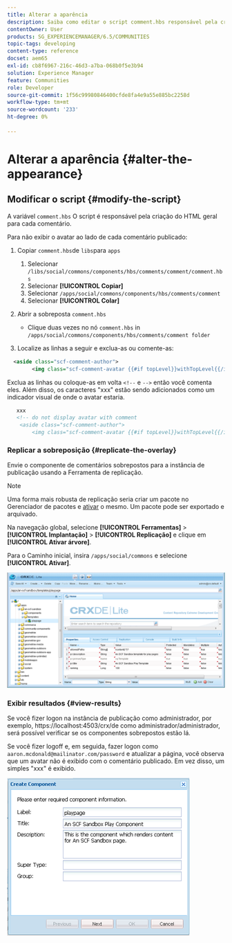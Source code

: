 ```yaml
---
title: Alterar a aparência
description: Saiba como editar o script comment.hbs responsável pela criação do HTML geral para cada comentário nas comunidades do Adobe Experience Manager.
contentOwner: User
products: SG_EXPERIENCEMANAGER/6.5/COMMUNITIES
topic-tags: developing
content-type: reference
docset: aem65
exl-id: cb8f6967-216c-46d3-a7ba-068b0f5e3b94
solution: Experience Manager
feature: Communities
role: Developer
source-git-commit: 1f56c99980846400cfde8fa4e9a55e885bc2258d
workflow-type: tm+mt
source-wordcount: '233'
ht-degree: 0%

---
```


# Alterar a aparência {#alter-the-appearance}

## Modificar o script {#modify-the-script}

A variável `comment.hbs` O script é responsável pela criação do HTML geral para cada comentário.

Para não exibir o avatar ao lado de cada comentário publicado:

1. Copiar `comment.hbs`de `libs`para `apps`

   1. Selecionar `/libs/social/commons/components/hbs/comments/comment/comment.hbs`
   1. Selecionar **[!UICONTROL Copiar]**
   1. Selecionar `/apps/social/commons/components/hbs/comments/comment`
   1. Selecionar **[!UICONTROL Colar]**

1. Abrir a sobreposta `comment.hbs`

   * Clique duas vezes no nó `comment.hbs` in `/apps/social/commons/components/hbs/comments/comment folder`

1. Localize as linhas a seguir e exclua-as ou comente-as:

```xml
  <aside class="scf-comment-author">
        <img class="scf-comment-avatar {{#if topLevel}}withTopLevel{{/if}}" src="{{author.avatarUrl}}"></img>
```

Exclua as linhas ou coloque-as em volta `<!--` e `-->` então você comenta eles. Além disso, os caracteres &quot;xxx&quot; estão sendo adicionados como um indicador visual de onde o avatar estaria.

```xml
   xxx
   <!-- do not display avatar with comment
    <aside class="scf-comment-author">
        <img class="scf-comment-avatar {{#if topLevel}}withTopLevel{{/if}}" src="{{author.avatarUrl}}"></img>
```

### Replicar a sobreposição {#replicate-the-overlay}

Envie o componente de comentários sobrepostos para a instância de publicação usando a Ferramenta de replicação.

>[!NOTE]
>
>Uma forma mais robusta de replicação seria criar um pacote no Gerenciador de pacotes e [ativar](/help/sites-administering/package-manager.md#replicating-packages) o mesmo. Um pacote pode ser exportado e arquivado.

Na navegação global, selecione **[!UICONTROL Ferramentas]** > **[!UICONTROL Implantação]** > **[!UICONTROL Replicação]** e clique em **[!UICONTROL Ativar árvore]**.

Para o Caminho inicial, insira `/apps/social/commons` e selecione **[!UICONTROL Ativar]**.

![verify-content-template](assets/verify-content-template.png)

### Exibir resultados {#view-results}

Se você fizer logon na instância de publicação como administrador, por exemplo, https://localhost:4503/crx/de como administrador/administrador, será possível verificar se os componentes sobrepostos estão lá.

Se você fizer logoff e, em seguida, fazer logon como `aaron.mcdonald@mailinator.com/password` e atualizar a página, você observa que um avatar não é exibido com o comentário publicado. Em vez disso, um simples &quot;xxx&quot; é exibido.

![create-template-component](assets/create-template-component.png)
